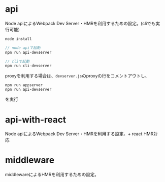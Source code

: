 # api
Node apiによるWebpack Dev Server・HMRを利用するための設定。(cliでも実行可能)

```js
node install

// node apiで起動
npm run api-devserver

// cliで起動
npm run cli-devserver
```

proxyを利用する場合は、`devserver.js`のproxyの行をコメントアウトし、

```
npm run appserver
npm run api-devserver
```

を実行

# api-with-react
Node apiによるWebpack Dev Server・HMRを利用する設定。+ react HMR対応

# middleware
middlewareによるHMRを利用するための設定。
